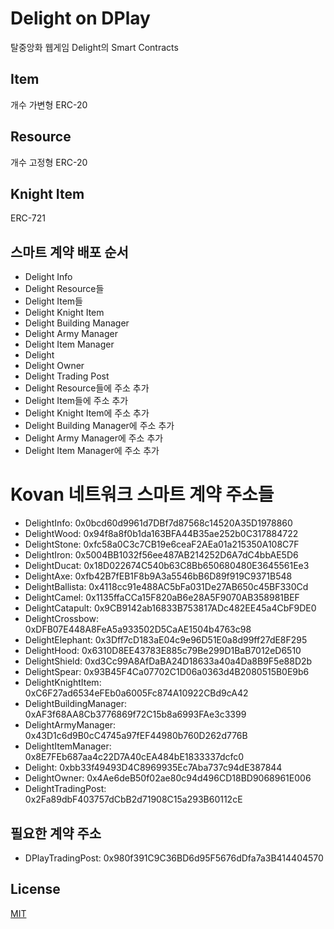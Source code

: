 # Delight on DPlay
탈중앙화 웹게임 Delight의 Smart Contracts

## Item
개수 가변형 ERC-20

## Resource
개수 고정형 ERC-20

## Knight Item
ERC-721

## 스마트 계약 배포 순서
- Delight Info
- Delight Resource들
- Delight Item들
- Delight Knight Item
- Delight Building Manager
- Delight Army Manager
- Delight Item Manager
- Delight
- Delight Owner
- Delight Trading Post
- Delight Resource들에 주소 추가
- Delight Item들에 주소 추가
- Delight Knight Item에 주소 추가
- Delight Building Manager에 주소 추가
- Delight Army Manager에 주소 추가
- Delight Item Manager에 주소 추가

# Kovan 네트워크 스마트 계약 주소들
- DelightInfo: 0x0bcd60d9961d7DBf7d87568c14520A35D1978860
- DelightWood: 0x94f8a8f0b1da163BFA44B35ae252b0C317884722
- DelightStone: 0xfc58a0C3c7CB19e6ceaF2AEa01a215350A108C7F
- DelightIron: 0x5004BB1032f56ee487AB214252D6A7dC4bbAE5D6
- DelightDucat: 0x18D022674C540b63C8Bb650680480E3645561Ee3
- DelightAxe: 0xfb42B7fEB1F8b9A3a5546bB6D89f919C9371B548
- DelightBallista: 0x4118cc91e488AC5bFa031De27AB650c45BF330Cd
- DelightCamel: 0x1135ffaCCa15F820aB6e28A5F9070AB358981BEF
- DelightCatapult: 0x9CB9142ab16833B753817ADc482EE45a4CbF9DE0
- DelightCrossbow: 0xDFB07E448A8FeA5a933502D5CaAE1504b4763c98
- DelightElephant: 0x3Dff7cD183aE04c9e96D51E0a8d99ff27dE8F295
- DelightHood: 0x6310D8EE43783E885c79Be299D1BaB7012eD6510
- DelightShield: 0xd3Cc99A8AfDaBA24D18633a40a4Da8B9F5e88D2b
- DelightSpear: 0x93B45F4Ca07702C1D06a0363d4B2080515B0E9b6
- DelightKnightItem: 0xC6F27ad6534eFEb0a6005Fc874A10922CBd9cA42
- DelightBuildingManager: 0xAF3f68AA8Cb3776869f72C15b8a6993FAe3c3399
- DelightArmyManager: 0x43D1c6d9B0cC4745a97fEF44980b760D262d776B
- DelightItemManager: 0x8E7FEb687aa4c22D7A40cEA484bE1833337dcfc0
- Delight: 0xbb33f49493D4C8969935Ec7Aba737c94dE387844
- DelightOwner: 0x4Ae6deB50f02ae80c94d496CD18BD9068961E006
- DelightTradingPost: 0x2Fa89dbF403757dCbB2d71908C15a293B60112cE

## 필요한 계약 주소
- DPlayTradingPost: 0x980f391C9C36BD6d95F5676dDfa7a3B414404570

## License
[MIT](LICENSE)